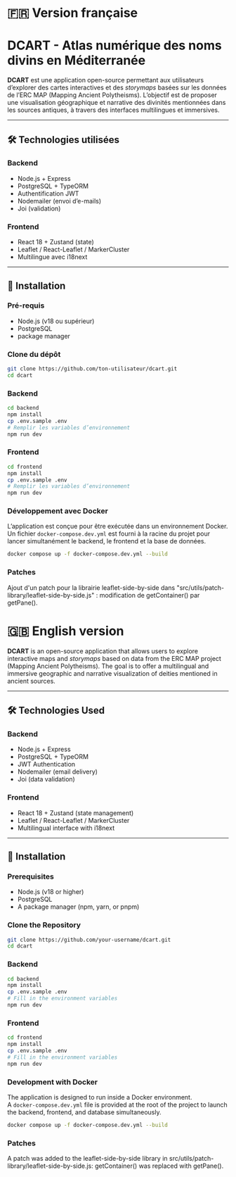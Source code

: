 # 🇫🇷 Version française

# DCART - Atlas numérique des noms divins en Méditerranée

**DCART** est une application open-source permettant aux utilisateurs d’explorer des cartes interactives et des *storymaps* basées sur les données de l’ERC MAP (Mapping Ancient Polytheisms). L’objectif est de proposer une visualisation géographique et narrative des divinités mentionnées dans les sources antiques, à travers des interfaces multilingues et immersives.

---

## 🛠️ Technologies utilisées

### Backend
- Node.js + Express
- PostgreSQL + TypeORM
- Authentification JWT
- Nodemailer (envoi d’e-mails)
- Joi (validation)

### Frontend
- React 18 + Zustand (state)
- Leaflet / React-Leaflet / MarkerCluster
- Multilingue avec i18next

---

## 🚀 Installation

### Pré-requis
- Node.js (v18 ou supérieur)
- PostgreSQL
- package manager

### Clone du dépôt
```bash
git clone https://github.com/ton-utilisateur/dcart.git
cd dcart
```

### Backend
```bash
cd backend
npm install
cp .env.sample .env
# Remplir les variables d’environnement
npm run dev
```

### Frontend
```bash
cd frontend
npm install
cp .env.sample .env
# Remplir les variables d’environnement
npm run dev
```

### Développement avec Docker

L’application est conçue pour être exécutée dans un environnement Docker.  
Un fichier `docker-compose.dev.yml` est fourni à la racine du projet pour lancer simultanément le backend, le frontend et la base de données.

```bash
docker compose up -f docker-compose.dev.yml --build
```

### Patches
Ajout d'un patch pour la librairie leaflet-side-by-side dans "src/utils/patch-library/leaflet-side-by-side.js" : modification de getContainer() par getPane().


# 🇬🇧 English version

**DCART** is an open-source application that allows users to explore interactive maps and *storymaps* based on data from the ERC MAP project (Mapping Ancient Polytheisms). The goal is to offer a multilingual and immersive geographic and narrative visualization of deities mentioned in ancient sources.

---

## 🛠️ Technologies Used

### Backend
- Node.js + Express
- PostgreSQL + TypeORM
- JWT Authentication
- Nodemailer (email delivery)
- Joi (data validation)

### Frontend
- React 18 + Zustand (state management)
- Leaflet / React-Leaflet / MarkerCluster
- Multilingual interface with i18next

---

## 🚀 Installation

### Prerequisites
- Node.js (v18 or higher)
- PostgreSQL
- A package manager (npm, yarn, or pnpm)

### Clone the Repository
```bash
git clone https://github.com/your-username/dcart.git
cd dcart
```

### Backend
```bash
cd backend
npm install
cp .env.sample .env
# Fill in the environment variables
npm run dev
```

### Frontend
```bash
cd frontend
npm install
cp .env.sample .env
# Fill in the environment variables
npm run dev
```

### Development with Docker

The application is designed to run inside a Docker environment.  
A `docker-compose.dev.yml` file is provided at the root of the project to launch the backend, frontend, and database simultaneously.

```bash
docker compose up -f docker-compose.dev.yml --build
```

### Patches
A patch was added to the leaflet-side-by-side library in src/utils/patch-library/leaflet-side-by-side.js: getContainer() was replaced with getPane().
